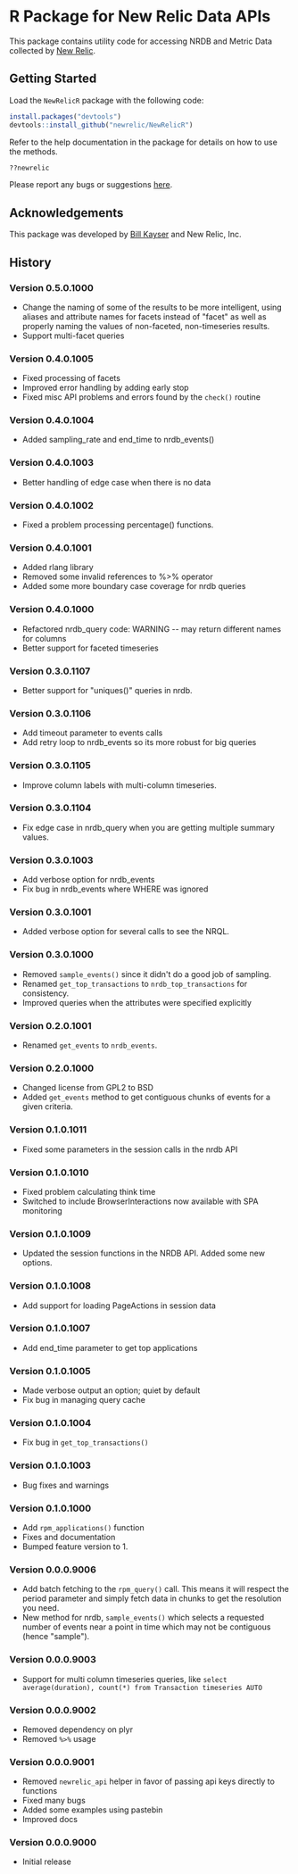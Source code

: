 # R Package for New Relic Data APIs

This package contains utility code for accessing NRDB and Metric Data collected
by [New Relic](http://www.newrelic.com).


## Getting Started

Load the `NewRelicR` package with the following code:

```r
install.packages("devtools")
devtools::install_github("newrelic/NewRelicR")
```

Refer to the help documentation in the package for details on how to use the methods.

```r
??newrelic
```

Please report any bugs or suggestions [here](https://github.com/newrelic/NewRelicR/issues).

## Acknowledgements

This package was developed by [Bill Kayser](https://github.com/bkayser) and New Relic, Inc.


## History

### Version 0.5.0.1000

* Change the naming of some of the results to be more intelligent, using aliases and attribute names for facets instead of "facet" as well as properly naming the values of non-faceted, non-timeseries results.
* Support multi-facet queries  

### Version 0.4.0.1005

* Fixed processing of facets
* Improved error handling by adding early stop
* Fixed misc API problems and errors found by the `check()` routine

### Version 0.4.0.1004

* Added sampling_rate and end_time to nrdb_events()

### Version 0.4.0.1003

* Better handling of edge case when there is no data

### Version 0.4.0.1002

* Fixed a problem processing percentage() functions.

### Version 0.4.0.1001

* Added rlang library
* Removed some invalid references to %>% operator
* Added some more boundary case coverage for nrdb queries

### Version 0.4.0.1000

* Refactored nrdb_query code: WARNING -- may return different names for columns
* Better support for faceted timeseries

### Version 0.3.0.1107

* Better support for "uniques()" queries in nrdb.

### Version 0.3.0.1106

* Add timeout parameter to events calls
* Add retry loop to nrdb_events so its more robust for big queries

### Version 0.3.0.1105

* Improve column labels with multi-column timeseries.

### Version 0.3.0.1104

* Fix edge case in nrdb_query when you are getting multiple summary values.

### Version 0.3.0.1003

* Add verbose option for nrdb_events
* Fix bug in nrdb_events where WHERE was ignored

### Version 0.3.0.1001

* Added verbose option for several calls to see the NRQL.

### Version 0.3.0.1000

* Removed `sample_events()` since it didn't do a good job of sampling.
* Renamed `get_top_transactions` to `nrdb_top_transactions` for consistency.
* Improved queries when the attributes were specified explicitly

### Version 0.2.0.1001

* Renamed `get_events` to `nrdb_events`.

### Version 0.2.0.1000

* Changed license from GPL2 to BSD
* Added `get_events` method to get contiguous chunks of events for a given criteria.

### Version 0.1.0.1011

* Fixed some parameters in the session calls in the nrdb API

### Version 0.1.0.1010

* Fixed problem calculating think time
* Switched to include BrowserInteractions now available with SPA monitoring

### Version 0.1.0.1009

* Updated the session functions in the NRDB API.  Added some new options.

### Version 0.1.0.1008

* Add support for loading PageActions in session data

### Version 0.1.0.1007

* Add end_time parameter to get top applications

### Version 0.1.0.1005

* Made verbose output an option; quiet by default
* Fix bug in managing query cache

### Version 0.1.0.1004

* Fix bug in `get_top_transactions()`

### Version 0.1.0.1003

* Bug fixes and warnings

### Version 0.1.0.1000

* Add `rpm_applications()` function
* Fixes and documentation
* Bumped feature version to 1.

### Version 0.0.0.9006

* Add batch fetching to the `rpm_query()` call.  This means it will respect the period
  parameter and simply fetch data in chunks to get the resolution you need.
* New method for nrdb, `sample_events()` which selects a requested number of events near a point in time
  which may not be contiguous (hence "sample").  

### Version 0.0.0.9003

* Support for multi column timeseries queries, like `select average(duration), count(*) from Transaction timeseries AUTO`

### Version 0.0.0.9002

* Removed dependency on plyr
* Removed `%>%` usage

### Version 0.0.0.9001

* Removed `newrelic_api` helper in favor of passing api keys directly to functions
* Fixed many bugs
* Added some examples using pastebin
* Improved docs

### Version 0.0.0.9000

* Initial release
